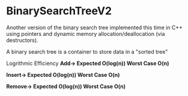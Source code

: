 # BinarySearchTreeV2
Another version of the binary search tree implemented this time in C++ using pointers and dynamic memory allocation/deallocation (via destructors). 

A binary search tree is a container to store data in a "sorted tree"

Logrithmic Efficiency
**Add-> Expected O(log(n))    Worst Case O(n)**

**Insert-> Expected O(log(n))     Worst Case O(n)**

**Remove-> Expected O(log(n))    Worst Case O(n)**
